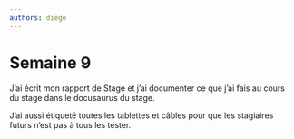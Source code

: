```yaml
---
authors: diego
---
```


# Semaine 9

J’ai écrit mon rapport de Stage et j’ai documenter ce que j’ai fais au cours du stage dans le docusaurus du stage.

J’ai aussi étiqueté toutes les tablettes et câbles pour que les stagiaires futurs n’est pas à tous les tester.
